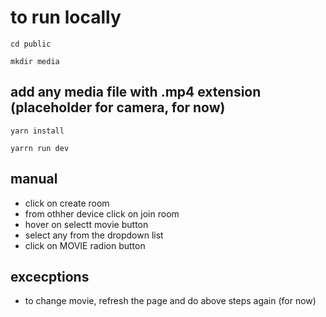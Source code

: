 # to run locally
`cd public`

`mkdir media`

## add any media file with .mp4 extension (placeholder for camera, for now)

`yarn install`

`yarrn run dev`


## manual

* click on create room
* from othher device click on join room
* hover on selectt movie button
* select any from the dropdown list
* click on MOVIE radion button

excecptions
-- 
* to change movie, refresh the page and do above steps again (for now)